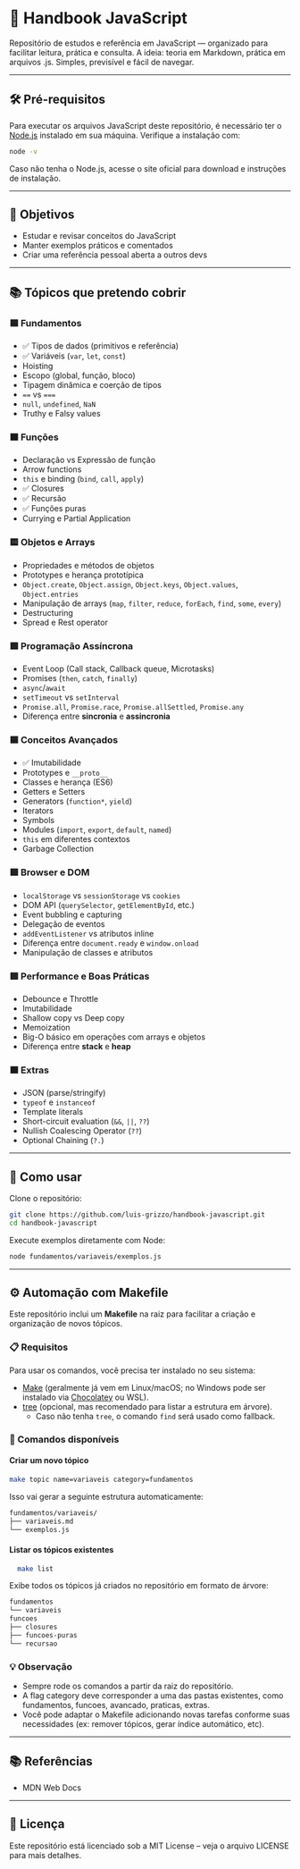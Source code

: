 # 📘 Handbook JavaScript

Repositório de estudos e referência em JavaScript — organizado para facilitar leitura, prática e consulta. A ideia: teoria em Markdown, prática em arquivos .js. Simples, previsível e fácil de navegar.

---

## 🛠️ Pré-requisitos

Para executar os arquivos JavaScript deste repositório, é necessário ter o [Node.js](https://nodejs.org/) instalado em sua máquina. Verifique a instalação com:

```bash
node -v
```

Caso não tenha o Node.js, acesse o site oficial para download e instruções de instalação.

---

## 🎯 Objetivos

- Estudar e revisar conceitos do JavaScript
- Manter exemplos práticos e comentados
- Criar uma referência pessoal aberta a outros devs

---

## 📚 Tópicos que pretendo cobrir

### 🟦 Fundamentos

- ✅ Tipos de dados (primitivos e referência)
- ✅ Variáveis (`var`, `let`, `const`)
- Hoisting
- Escopo (global, função, bloco)
- Tipagem dinâmica e coerção de tipos
- `==` vs `===`
- `null`, `undefined`, `NaN`
- Truthy e Falsy values

### 🟧 Funções

- Declaração vs Expressão de função
- Arrow functions
- `this` e binding (`bind`, `call`, `apply`)
- ✅ Closures
- ✅ Recursão
- ✅ Funções puras
- Currying e Partial Application

### 🟨 Objetos e Arrays

- Propriedades e métodos de objetos
- Prototypes e herança prototípica
- `Object.create`, `Object.assign`, `Object.keys`, `Object.values`, `Object.entries`
- Manipulação de arrays (`map`, `filter`, `reduce`, `forEach`, `find`, `some`, `every`)
- Destructuring
- Spread e Rest operator

### 🟩 Programação Assíncrona

- Event Loop (Call stack, Callback queue, Microtasks)
- Promises (`then`, `catch`, `finally`)
- `async`/`await`
- `setTimeout` vs `setInterval`
- `Promise.all`, `Promise.race`, `Promise.allSettled`, `Promise.any`
- Diferença entre **sincronia** e **assincronia**

### 🟦 Conceitos Avançados

- ✅ Imutabilidade
- Prototypes e `__proto__`
- Classes e herança (ES6)
- Getters e Setters
- Generators (`function*`, `yield`)
- Iterators
- Symbols
- Modules (`import`, `export`, `default`, `named`)
- `this` em diferentes contextos
- Garbage Collection

### 🟪 Browser e DOM

- `localStorage` vs `sessionStorage` vs `cookies`
- DOM API (`querySelector`, `getElementById`, etc.)
- Event bubbling e capturing
- Delegação de eventos
- `addEventListener` vs atributos inline
- Diferença entre `document.ready` e `window.onload`
- Manipulação de classes e atributos

### 🟥 Performance e Boas Práticas

- Debounce e Throttle
- Imutabilidade
- Shallow copy vs Deep copy
- Memoization
- Big-O básico em operações com arrays e objetos
- Diferença entre **stack** e **heap**

### 🟫 Extras

- JSON (parse/stringify)
- `typeof` e `instanceof`
- Template literals
- Short-circuit evaluation (`&&`, `||`, `??`)
- Nullish Coalescing Operator (`??`)
- Optional Chaining (`?.`)

---

## 🚀 Como usar

Clone o repositório:

```bash
git clone https://github.com/luis-grizzo/handbook-javascript.git
cd handbook-javascript
```

Execute exemplos diretamente com Node:

```bash
node fundamentos/variaveis/exemplos.js
```

---

## ⚙️ Automação com Makefile

Este repositório inclui um **Makefile** na raiz para facilitar a criação e organização de novos tópicos.

### 📋 Requisitos

Para usar os comandos, você precisa ter instalado no seu sistema:

- [Make](https://www.gnu.org/software/make/) (geralmente já vem em Linux/macOS; no Windows pode ser instalado via [Chocolatey](https://chocolatey.org/) ou WSL).
- [tree](http://mama.indstate.edu/users/ice/tree/) (opcional, mas recomendado para listar a estrutura em árvore).
  - Caso não tenha `tree`, o comando `find` será usado como fallback.

### 🚀 Comandos disponíveis

#### Criar um novo tópico

```bash
make topic name=variaveis category=fundamentos
```

Isso vai gerar a seguinte estrutura automaticamente:

```bash
fundamentos/variaveis/
├── variaveis.md
└── exemplos.js
```

#### Listar os tópicos existentes

```bash
  make list
```

Exibe todos os tópicos já criados no repositório em formato de árvore:

```bash
fundamentos
└── variaveis
funcoes
├── closures
├── funcoes-puras
└── recursao
```

### 💡 Observação

- Sempre rode os comandos a partir da raiz do repositório.
- A flag category deve corresponder a uma das pastas existentes, como fundamentos, funcoes, avancado, praticas, extras.
- Você pode adaptar o Makefile adicionando novas tarefas conforme suas necessidades (ex: remover tópicos, gerar índice automático, etc).

---

## 📚 Referências

- MDN Web Docs
<!-- - Eloquent JavaScript
- You Don’t Know JS (Kyle Simpson) -->

---

## 📄 Licença

Este repositório está licenciado sob a MIT License – veja o arquivo LICENSE
para mais detalhes.
